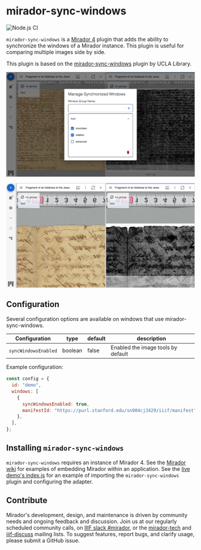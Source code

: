 # mirador-sync-windows

![Node.js CI](https://github.com/nakamura196/mirador-sync-windows/workflows/Node.js%20CI/badge.svg)

<!-- [![npm version](https://badge.fury.io/js/mirador-sync-windows.svg)](https://badge.fury.io/js/mirador-sync-windows) -->

`mirador-sync-windows` is a [Mirador 4](https://github.com/projectmirador/mirador) plugin that adds the ability to synchronize the windows of a Mirador instance. This plugin is useful for comparing multiple images side by side.

This plugin is based on the [mirador-sync-windows](https://github.com/UCLALibrary/mirador-sync-windows) plugin by UCLA Library.

![Mirador sync windows example](./assets/01.png)

![Mirador sync windows example](./assets/02.png)

## Configuration

Several configuration options are available on windows that use mirador-sync-windows.

| Configuration        | type    | default | description                        |
| -------------------- | ------- | ------- | ---------------------------------- |
| `syncWindowsEnabled` | boolean | false   | Enabled the image tools by default |

Example configuration:

```javascript
const config = {
  id: "demo",
  windows: [
    {
      syncWindowsEnabled: true,
      manifestId: "https://purl.stanford.edu/sn904cj3429/iiif/manifest",
    },
  ],
};
```

## Installing `mirador-sync-windows`

`mirador-sync-windows` requires an instance of Mirador 4. See the [Mirador wiki](https://github.com/ProjectMirador/mirador/wiki) for examples of embedding Mirador within an application. See the [live demo's index.js](https://github.com/nakamura196/mirador-sync-windows/blob/master/demo/src/index.js) for an example of importing the `mirador-sync-windows` plugin and configuring the adapter.

## Contribute

Mirador's development, design, and maintenance is driven by community needs and ongoing feedback and discussion. Join us at our regularly scheduled community calls, on [IIIF slack #mirador](http://bit.ly/iiif-slack), or the [mirador-tech](https://groups.google.com/forum/#!forum/mirador-tech) and [iiif-discuss](https://groups.google.com/forum/#!forum/iiif-discuss) mailing lists. To suggest features, report bugs, and clarify usage, please submit a GitHub issue.
